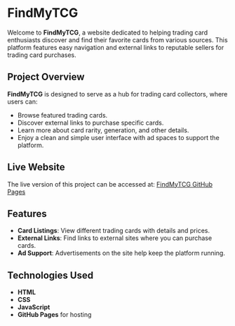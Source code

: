 # FindMyTCG

Welcome to **FindMyTCG**, a website dedicated to helping trading card enthusiasts discover and find their favorite cards from various sources. This platform features easy navigation and external links to reputable sellers for trading card purchases.

## Project Overview
**FindMyTCG** is designed to serve as a hub for trading card collectors, where users can:
- Browse featured trading cards.
- Discover external links to purchase specific cards.
- Learn more about card rarity, generation, and other details.
- Enjoy a clean and simple user interface with ad spaces to support the platform.

## Live Website
The live version of this project can be accessed at:
[FindMyTCG GitHub Pages](https://findmytcg.github.io/)

## Features
- **Card Listings**: View different trading cards with details and prices.
- **External Links**: Find links to external sites where you can purchase cards.
- **Ad Support**: Advertisements on the site help keep the platform running.

## Technologies Used
- **HTML**
- **CSS**
- **JavaScript**
- **GitHub Pages** for hosting
